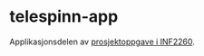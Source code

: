 # telespinn-app

Applikasjonsdelen av [prosjektoppgave i INF2260](http://www.uio.no/studier/emner/matnat/ifi/INF2260/h13/).
